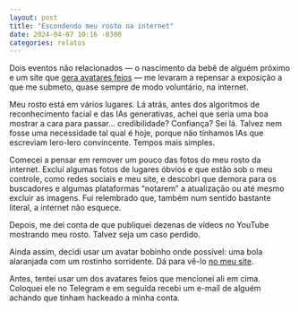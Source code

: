 ```yaml
---
layout: post
title: "Escondendo meu rosto na internet"
date: 2024-04-07 10:16 -0300
categories: relatos
---
```

Dois eventos não relacionados — o nascimento da bebê de alguém próximo e um site que [gera avatares feios](https://txstc55.github.io/ugly-avatar) — me levaram a repensar a exposição a que me submeto, quase sempre de modo voluntário, na internet.

Meu rosto está em vários lugares. Lá atrás, antes dos algoritmos de reconhecimento facial e das IAs generativas, achei que seria uma boa mostrar a cara para passar… credibilidade? Confiança? Sei lá. Talvez nem fosse uma necessidade tal qual é hoje, porque não tínhamos IAs que escreviam lero-lero convincente. Tempos mais simples.

Comecei a pensar em remover um pouco das fotos do meu rosto da internet. Excluí algumas fotos de lugares óbvios e que estão sob o meu controle, como redes sociais e meu site, e descobri que demora para os buscadores e algumas plataformas “notarem” a atualização ou até mesmo excluir as imagens. Fui relembrado que, também num sentido bastante literal, a internet não esquece.

Depois, me dei conta de que publiquei dezenas de vídeos no YouTube mostrando meu rosto. Talvez seja um caso perdido.

Ainda assim, decidi usar um avatar bobinho onde possível: uma bola alaranjada com um rostinho sorridente. Dá para vê-lo [no meu site](https://rodrigo.ghed.in).

Antes, tentei usar um dos avatares feios que mencionei ali em cima. Coloquei ele no Telegram e em seguida recebi um e-mail de alguém achando que tinham hackeado a minha conta.